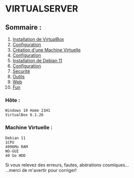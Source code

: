 #   VIRTUALSERVER
##  Sommaire :
01. [Installation de VirtualBox](./01-vbox-install.md "01-vbox-install.md")  
02. [Configuration](./02-vbox-config.md "02-vbox-config.md")  
03. [Création d'une Machine Virtuelle](./03-machine-create.md "03-machine-create.md")  
04. [Configuration](./04-machine-config.md "04-machine-config.md")  
05. [Installation de Debian 11](./05-debian-install.md "05-debian-install.md")  
06. [Configuration](./06-debian-config.md "06-debian-config.md")  
07. [Securité](./07-debian-security.md "07-debian-security.md")  
08. [Outils](./08-debian-tools.md "08-debian-tools.md")  
09. [Web](./09-debian-web.md "09-debian-web.md")  
10. [Fun](./10-debian-fun.md "10-debian-fun.md")  

### Hôte :  

    Windows 10 Home 21H1
    VirtualBox 6.1.26
### Machine Virtuelle :
    
    Debian 11
    1CPU
    4096Mo RAM
    NO-GUI
    40 Go HDD

Si vous relevez des erreurs, fautes, abérations cosmiques...  
...merci de m'avertir pour corriger!  